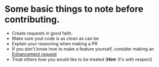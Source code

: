 # Some basic things to note before contributing.

- Create requests in good faith.
- Make sure yout code is as *clean* as can be
- Explain your reasoning when making a PR
- If you don't know how to make a feature yourself, consider making an [Enhancement request](https://github.com/Tech-TTGames/Tickets-Plus/issues/new?assignees=&labels=enhancement%2C+Feature&template=enhancement.md&title=)
- Treat others how you would like to be treated (**Hint**: It's with respect)
